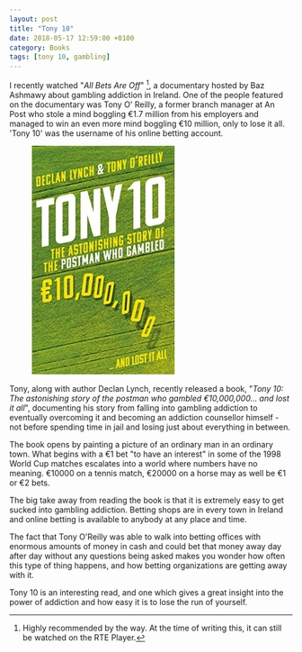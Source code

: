 ```yaml
---
layout: post
title: "Tony 10"
date: 2018-05-17 12:59:00 +0100
category: Books
tags: [tony 10, gambling]
---
```


I recently watched "_All Bets Are Off_" [^1], a documentary hosted by Baz Ashmawy about gambling addiction in Ireland. One of the people featured on the documentary was Tony O' Reilly, a former branch manager at An Post who stole a mind boggling €1.7 million from his employers and managed to win an even more mind boggling €10 million, only to lose it all. 'Tony 10' was the username of his online betting account.

<figure>
	<img src="/images/2018/5/tony10.png" width="254" />
</figure>

Tony, along with author Declan Lynch, recently released a book,  "_Tony 10: The astonishing story of the postman who gambled €10,000,000... and lost it all_", documenting his story from falling into gambling addiction to eventually overcoming it and becoming an addiction counsellor himself - not before spending time in jail and losing just about everything in between.

The book opens by painting a picture of an ordinary man in an ordinary town. What begins with a €1 bet "to have an interest" in some of the 1998 World Cup matches escalates into a world where numbers have no meaning. €10000 on a tennis match, €20000 on a horse may as well be €1 or €2 bets. 

The big take away from reading the book is that it is extremely easy to get sucked into gambling addiction. Betting shops are in every town in Ireland and online betting is available to anybody at any place and time. 

The fact that Tony O'Reilly was able to walk into betting offices with enormous amounts of money in cash and could bet that money away day after day without any questions being asked makes you wonder how often this type of thing happens, and how betting organizations are getting away with it.

Tony 10 is an interesting read, and one which gives a great insight into the power of addiction and how easy it is to lose the run of yourself.

[^1]: Highly recommended by the way. At the time of writing this, it can still be watched on the RTE Player.
